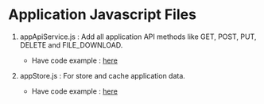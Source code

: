 # Application Javascript Files  

1. appApiService.js : Add all application API methods like GET, POST, PUT, DELETE and FILE_DOWNLOAD.
    - Have code example : <a href='https://github.com/ashishgundecha/Standard-Operating-Procedure/blob/main/JavaScript/appApiService.js'> here  </a>

2. appStore.js : For store and cache application data.
     - Have code example : <a href='https://github.com/ashishgundecha/Standard-Operating-Procedure/blob/main/JavaScript/appStore.js'> here  </a>
